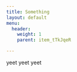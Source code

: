 ```yaml
---
title: Something
layout: default
menu:
  header:
    weight: 1
    parent: item_tTkJqeR

---
```

yeet yeet yeet
